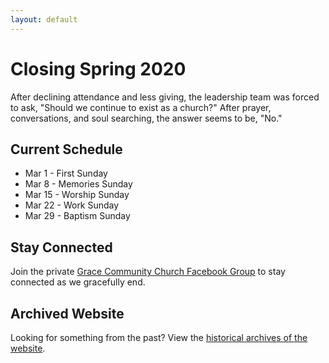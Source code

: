 ```yaml
---
layout: default
---
```


# Closing Spring 2020

After declining attendance and less giving, the leadership team was forced to ask, "Should we continue to exist as a church?" After prayer, conversations, and soul searching, the answer seems to be, "No."

## Current Schedule
*   Mar 1 - First Sunday
*   Mar 8 - Memories Sunday
*   Mar 15 - Worship Sunday
*   Mar 22 - Work Sunday
*   Mar 29 - Baptism Sunday

## Stay Connected

Join the private [Grace Community Church Facebook Group](https://www.facebook.com/groups/2047017908648409/) to stay connected as we gracefully end.


## Archived Website

Looking for something from the past? View the [historical archives of the website](https://web.archive.org/web/20200229191131/https://www.gracecu.com/).
